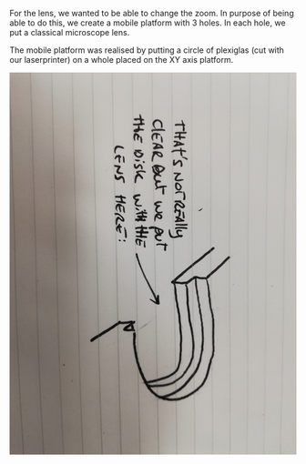 For the lens, we wanted to be able to change the zoom. In purpose of being able to do this, we create a mobile platform with 3 holes. In each hole, we put a classical microscope lens.

The mobile platform was realised by putting a circle of plexiglas (cut with our laserprinter) on a whole placed on the XY axis platform.

![alt text](https://github.com/MakerLabCRI/FrugalMicroscope/blob/master/StudentStories/The%20Brachioscope/Images/IMG_20181019_163037.jpg)
